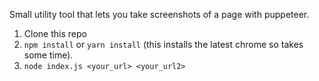 Small utility tool that lets you take screenshots of a page with puppeteer.

1. Clone this repo
2. `npm install` or `yarn install` (this installs the latest chrome so takes some time).
3. `node index.js <your_url> <your_url2>`